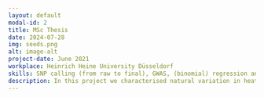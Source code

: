 ```yaml
---
layout: default
modal-id: 2
title: MSc Thesis
date: 2024-07-28
img: seeds.png
alt: image-alt
project-date: June 2021
workplace: Heinrich Heine University Düsseldorf
skills: SNP calling (from raw to final), GWAS, (binomial) regression analysis
description: In this project we characterised natural variation in heat-induced secondary dormancy using a collection of 362 European Arabidopsis thaliana accessions. We discovered how seed age modulates secondary dormancy and the associated quantitative trait loci. We also revealed a latitudinal pattern of secondary dormancy which reflects adaptation to heat and drough along the gradient. This study shows a complex adaptive mechanism helping plants undergoing future climate change. 
---
```

